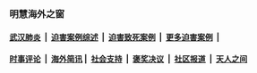 
### 明慧海外之窗

####  [武汉肺炎](indexes/365.md?t=05200700) &nbsp;|&nbsp;  [迫害案例综述](indexes/328.md?t=05200700) &nbsp;|&nbsp; [迫害致死案例](indexes/277.md?t=05200700)  &nbsp;|&nbsp; [更多迫害案例](indexes/81.md?t=05200700)  &nbsp;|&nbsp; 
####  [时事评论](indexes/19.md?t=05200700) &nbsp;|&nbsp; [海外简讯](indexes/245.md?t=05200700)&nbsp;|&nbsp;  [社会支持](indexes/140.md?t=05200700) &nbsp;|&nbsp; [褒奖决议](indexes/282.md?t=05200700) &nbsp;|&nbsp; [社区报道](indexes/91.md?t=05200700)  &nbsp;|&nbsp; [天人之间](indexes/78.md?t=05200700) 


